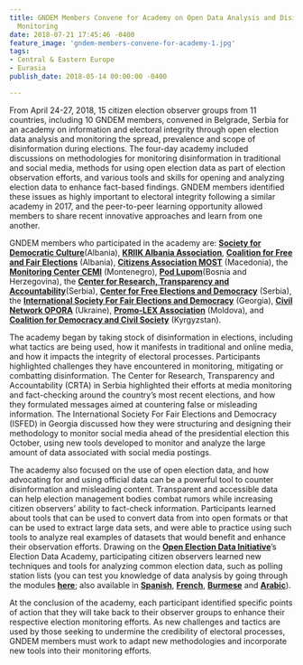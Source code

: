 ```yaml
---
title: GNDEM Members Convene for Academy on Open Data Analysis and Disinformation
  Monitoring
date: 2018-07-21 17:45:46 -0400
feature_image: 'gndem-members-convene-for-academy-1.jpg'
tags:
- Central & Eastern Europe
- Eurasia
publish_date: 2018-05-14 00:00:00 -0400

---
```

From April 24-27, 2018, 15 citizen election observer groups from 11 countries, including 10 GNDEM members, convened in Belgrade, Serbia for an academy on information and electoral integrity through open election data analysis and monitoring the spread, prevalence and scope of disinformation during elections. The four-day academy included discussions on methodologies for monitoring disinformation in traditional and social media, methods for using open election data as part of election observation efforts, and various tools and skills for opening and analyzing election data to enhance fact-based findings. GNDEM members identified these issues as highly important to electoral integrity following a similar academy in 2017, and the peer-to-peer learning opportunity allowed members to share recent innovative approaches and learn from one another.

GNDEM members who participated in the academy are: [**Society for Democratic Culture**](http://www.zgjedhje.al/faqe.php?id=1&l2=115&l3=46)(Albania), [**KRIIK Albania Association**](https://www.facebook.com/kriik.al/), [**Coalition for Free and Fair Elections**](http://www.kzln.org.al/) (Albania), [**Citizens Association MOST**](http://most.org.mk/) (Macedonia), the [**Monitoring Center CEMI**](http://cemi.org.me/en/) (Montenegro), [**Pod Lupom**](http://podlupom.org/v2/en)(Bosnia and Herzegovina), the [**Center for Research, Transparency and Accountability**](http://crta.rs/)(Serbia), [**Center for Free Elections and Democracy**](http://www.cesid.rs/) (Serbia), the [**International Society For Fair Elections and Democracy**](http://isfed.ge/) (Georgia), [**Civil Network OPORA**](https://www.oporaua.org/en) (Ukraine), [**Promo-LEX Association**](https://promolex.md/?lang=ro) (Moldova), and [**Coalition for Democracy and Civil Society**](http://coalition.kg/en/) (Kyrgyzstan).

The academy began by taking stock of disinformation in elections, including what tactics are being used, how it manifests in traditional and online media, and how it impacts the integrity of electoral processes. Participants highlighted challenges they have encountered in monitoring, mitigating or combatting disinformation. The Center for Research, Transparency and Accountability (CRTA) in Serbia highlighted their efforts at media monitoring and fact-checking around the country’s most recent elections, and how they formulated messages aimed at countering false or misleading information. The International Society For Fair Elections and Democracy (ISFED) in Georgia discussed how they were structuring and designing their methodology to monitor social media ahead of the presidential election this October, using new tools developed to monitor and analyze the large amount of data associated with social media postings.

The academy also focused on the use of open election data, and how advocating for and using official data can be a powerful tool to counter disinformation and misleading content. Transparent and accessible data can help election management bodies combat rumors while increasing citizen observers’ ability to fact-check information. Participants learned about tools that can be used to convert data from into open formats or that can be used to extract large data sets, and were able to practice using such tools to analyze real examples of datasets that would benefit and enhance their observation efforts. Drawing on the [**Open Election Data Initiative**](https://www.openelectiondata.net/en/)’s Election Data Academy, participating citizen observers learned new techniques and tools for analyzing common election data, such as polling station lists (you can test you knowledge of data analysis by going through the modules [**here**](https://openelectiondata.net/en/academy/); also available in [**Spanish**](https://openelectiondata.net/es/academy/), [**French**](https://openelectiondata.net/fr/academy/), [**Burmese**](https://openelectiondata.net/my/academy/) and [**Arabic**](https://openelectiondata.net/ar/academy/)).

At the conclusion of the academy, each participant identified specific points of action that they will take back to their observer groups to enhance their respective election monitoring efforts. As new challenges and tactics are used by those seeking to undermine the credibility of electoral processes, GNDEM members must work to adapt new methodologies and incorporate new tools into their monitoring efforts.